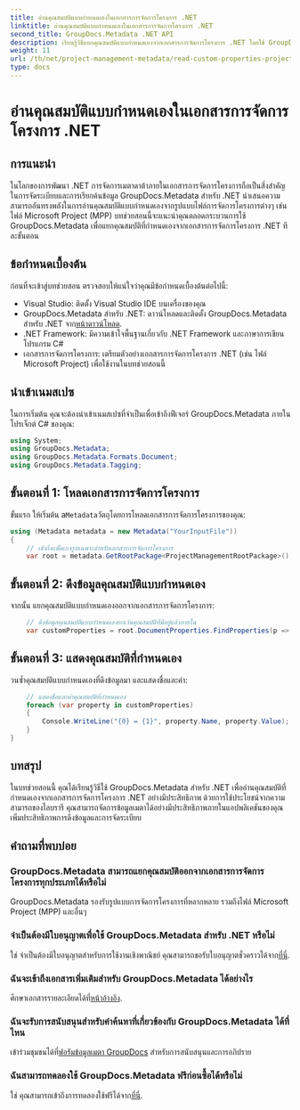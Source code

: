 ```yaml
---
title: อ่านคุณสมบัติแบบกำหนดเองในเอกสารการจัดการโครงการ .NET
linktitle: อ่านคุณสมบัติแบบกำหนดเองในเอกสารการจัดการโครงการ .NET
second_title: GroupDocs.Metadata .NET API
description: เรียนรู้วิธีแยกคุณสมบัติแบบกำหนดเองจากเอกสารการจัดการโครงการ .NET โดยใช้ GroupDocs.Metadata สำหรับ .NET ปรับปรุงการจัดการข้อมูลเมตาของคุณ
weight: 11
url: /th/net/project-management-metadata/read-custom-properties-project-management-documents/
type: docs
---
```

# อ่านคุณสมบัติแบบกำหนดเองในเอกสารการจัดการโครงการ .NET

## การแนะนำ
ในโลกของการพัฒนา .NET การจัดการเมตาดาต้าภายในเอกสารการจัดการโครงการถือเป็นสิ่งสำคัญในการจัดระเบียบและการเรียกค้นข้อมูล GroupDocs.Metadata สำหรับ .NET นำเสนอความสามารถอันทรงพลังในการอ่านคุณสมบัติแบบกำหนดเองจากรูปแบบไฟล์การจัดการโครงการต่างๆ เช่น ไฟล์ Microsoft Project (MPP) บทช่วยสอนนี้จะแนะนำคุณตลอดกระบวนการใช้ GroupDocs.Metadata เพื่อแยกคุณสมบัติที่กำหนดเองจากเอกสารการจัดการโครงการ .NET ทีละขั้นตอน
## ข้อกำหนดเบื้องต้น
ก่อนที่จะเข้าสู่บทช่วยสอน ตรวจสอบให้แน่ใจว่าคุณมีข้อกำหนดเบื้องต้นต่อไปนี้:
- Visual Studio: ติดตั้ง Visual Studio IDE บนเครื่องของคุณ
-  GroupDocs.Metadata สำหรับ .NET: ดาวน์โหลดและติดตั้ง GroupDocs.Metadata สำหรับ .NET จาก[หน้าดาวน์โหลด](https://releases.groupdocs.com/metadata/net/).
- .NET Framework: มีความเข้าใจพื้นฐานเกี่ยวกับ .NET Framework และภาษาการเขียนโปรแกรม C#
- เอกสารการจัดการโครงการ: เตรียมตัวอย่างเอกสารการจัดการโครงการ .NET (เช่น ไฟล์ Microsoft Project) เพื่อใช้งานในบทช่วยสอนนี้

## นำเข้าเนมสเปซ
ในการเริ่มต้น คุณจะต้องนำเข้าเนมสเปซที่จำเป็นเพื่อเข้าถึงฟีเจอร์ GroupDocs.Metadata ภายในโปรเจ็กต์ C# ของคุณ:
```csharp
using System;
using GroupDocs.Metadata;
using GroupDocs.Metadata.Formats.Document;
using GroupDocs.Metadata.Tagging;
```
## ขั้นตอนที่ 1: โหลดเอกสารการจัดการโครงการ
 ขั้นแรก ให้เริ่มต้น a`Metadata`วัตถุโดยการโหลดเอกสารการจัดการโครงการของคุณ:
```csharp
using (Metadata metadata = new Metadata("YourInputFile"))
{
    // เข้าถึงแพ็คเกจรูทเฉพาะสำหรับเอกสารการจัดการโครงการ
    var root = metadata.GetRootPackage<ProjectManagementRootPackage>();
```
## ขั้นตอนที่ 2: ดึงข้อมูลคุณสมบัติแบบกำหนดเอง
จากนั้น แยกคุณสมบัติแบบกำหนดเองออกจากเอกสารการจัดการโครงการ:
```csharp
    // ดึงข้อมูลคุณสมบัติแบบกำหนดเองยกเว้นคุณสมบัติที่มีอยู่แล้วภายใน
    var customProperties = root.DocumentProperties.FindProperties(p => !p.Tags.Contains(Tags.Document.BuiltIn));
```
## ขั้นตอนที่ 3: แสดงคุณสมบัติที่กำหนดเอง
วนซ้ำคุณสมบัติแบบกำหนดเองที่ดึงข้อมูลมา และแสดงชื่อและค่า:
```csharp
    // แสดงชื่อและค่าคุณสมบัติที่กำหนดเอง
    foreach (var property in customProperties)
    {
        Console.WriteLine("{0} = {1}", property.Name, property.Value);
    }
}
```

## บทสรุป
ในบทช่วยสอนนี้ คุณได้เรียนรู้วิธีใช้ GroupDocs.Metadata สำหรับ .NET เพื่ออ่านคุณสมบัติที่กำหนดเองจากเอกสารการจัดการโครงการ .NET อย่างมีประสิทธิภาพ ด้วยการใช้ประโยชน์จากความสามารถของไลบรารี คุณสามารถจัดการข้อมูลเมตาได้อย่างมีประสิทธิภาพภายในแอปพลิเคชันของคุณ เพิ่มประสิทธิภาพการดึงข้อมูลและการจัดระเบียบ

## คำถามที่พบบ่อย
### GroupDocs.Metadata สามารถแยกคุณสมบัติออกจากเอกสารการจัดการโครงการทุกประเภทได้หรือไม่
GroupDocs.Metadata รองรับรูปแบบการจัดการโครงการที่หลากหลาย รวมถึงไฟล์ Microsoft Project (MPP) และอื่นๆ
### จำเป็นต้องมีใบอนุญาตเพื่อใช้ GroupDocs.Metadata สำหรับ .NET หรือไม่
 ใช่ จำเป็นต้องมีใบอนุญาตสำหรับการใช้งานเชิงพาณิชย์ คุณสามารถขอรับใบอนุญาตชั่วคราวได้จาก[ที่นี่](https://purchase.groupdocs.com/temporary-license/).
### ฉันจะเข้าถึงเอกสารเพิ่มเติมสำหรับ GroupDocs.Metadata ได้อย่างไร
 ศึกษาเอกสารรายละเอียดได้ที่[หน้าอ้างอิง](https://tutorials.groupdocs.com/metadata/net/).
### ฉันจะรับการสนับสนุนสำหรับคำค้นหาที่เกี่ยวข้องกับ GroupDocs.Metadata ได้ที่ไหน
 เข้าร่วมชุมชนได้ที่[ฟอรัมข้อมูลเมตา GroupDocs](https://forum.groupdocs.com/c/metadata/14) สำหรับการสนับสนุนและการอภิปราย
### ฉันสามารถทดลองใช้ GroupDocs.Metadata ฟรีก่อนซื้อได้หรือไม่
 ใช่ คุณสามารถเข้าถึงการทดลองใช้ฟรีได้จาก[ที่นี่](https://releases.groupdocs.com/).